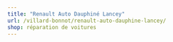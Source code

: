 ```yaml
---
title: "Renault Auto Dauphiné Lancey"
url: /villard-bonnot/renault-auto-dauphine-lancey/
shop: réparation de voitures
---
```

